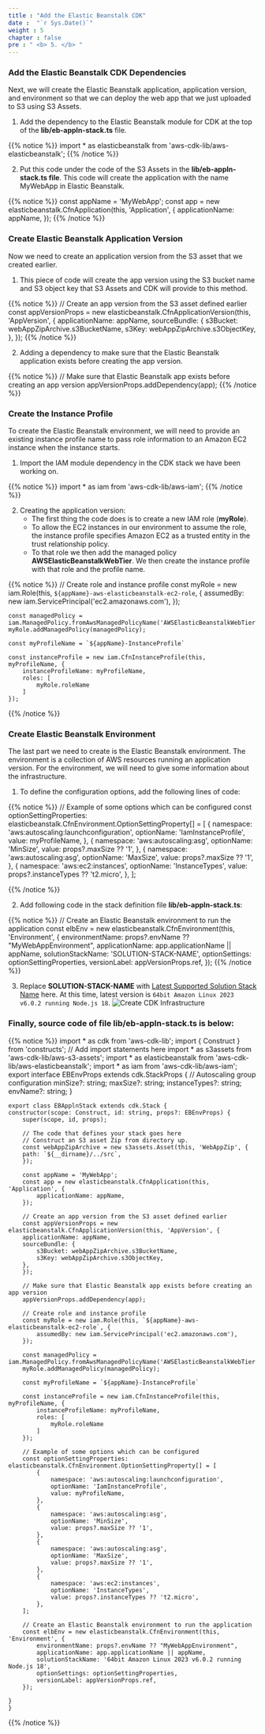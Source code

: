 ```yaml
---
title : "Add the Elastic Beanstalk CDK"
date :  "`r Sys.Date()`" 
weight : 5 
chapter : false
pre : " <b> 5. </b> "
---
```

### Add the Elastic Beanstalk CDK Dependencies
Next, we will create the Elastic Beanstalk application, application version, and environment so that we can deploy the web app that we just uploaded to S3 using S3 Assets.
1. Add the dependency to the Elastic Beanstalk module for CDK at the top of the **lib/eb-appln-stack.ts** file.

{{% notice %}}
    import * as elasticbeanstalk from 'aws-cdk-lib/aws-elasticbeanstalk';
{{% /notice %}}

2. Put this code under the code of the S3 Assets in the **lib/eb-appln-stack.ts file**. This code will create the application with the name MyWebApp in Elastic Beanstalk.

{{% notice %}}
    const appName = 'MyWebApp';
    const app = new elasticbeanstalk.CfnApplication(this, 'Application', {
        applicationName: appName,
    });
{{% /notice %}}

### Create Elastic Beanstalk Application Version
Now we need to create an application version from the S3 asset that we created earlier. 
1. This piece of code will create the app version using the S3 bucket name and S3 object key that S3 Assets and CDK will provide to this method.

{{% notice %}}
    // Create an app version from the S3 asset defined earlier
    const appVersionProps = new elasticbeanstalk.CfnApplicationVersion(this, 'AppVersion', {
        applicationName: appName,
        sourceBundle: {
            s3Bucket: webAppZipArchive.s3BucketName,
            s3Key: webAppZipArchive.s3ObjectKey,
        },
    });
{{% /notice %}}

2. Adding a dependency to make sure that the Elastic Beanstalk application exists before creating the app version. 

{{% notice %}}
    // Make sure that Elastic Beanstalk app exists before creating an app version
    appVersionProps.addDependency(app);
{{% /notice %}}

### Create the Instance Profile
To create the Elastic Beanstalk environment, we will need to provide an existing instance profile name to pass role information to an Amazon EC2 instance when the instance starts.
1. Import the IAM module dependency in the CDK stack we have been working on.

{{% notice %}}
    import * as iam from 'aws-cdk-lib/aws-iam';
{{% /notice %}}

2. Creating the application version:
    + The first thing the code does is to create a new IAM role (**myRole**).
    + To allow the EC2 instances in our environment to assume the role, the instance profile specifies Amazon EC2 as a trusted entity in the trust relationship policy.
    + To that role we then add the managed policy **AWSElasticBeanstalkWebTier**. We then create the instance profile with that role and the profile name.

{{% notice %}}
    // Create role and instance profile
    const myRole = new iam.Role(this, `${appName}-aws-elasticbeanstalk-ec2-role`, {
        assumedBy: new iam.ServicePrincipal('ec2.amazonaws.com'),
    });

    const managedPolicy = iam.ManagedPolicy.fromAwsManagedPolicyName('AWSElasticBeanstalkWebTier')
    myRole.addManagedPolicy(managedPolicy);

    const myProfileName = `${appName}-InstanceProfile`

    const instanceProfile = new iam.CfnInstanceProfile(this, myProfileName, {
        instanceProfileName: myProfileName,
        roles: [
            myRole.roleName
        ]
    });
{{% /notice %}}

### Create Elastic Beanstalk Environment
The last part we need to create is the Elastic Beanstalk environment. The environment is a collection of AWS resources running an application version. For the environment, we will need to give some information about the infrastructure.
1. To define the configuration options, add the following lines of code:

{{% notice %}}
    // Example of some options which can be configured
    const optionSettingProperties: elasticbeanstalk.CfnEnvironment.OptionSettingProperty[] = [
        {
            namespace: 'aws:autoscaling:launchconfiguration',
            optionName: 'IamInstanceProfile',
            value: myProfileName,
        },
        {
            namespace: 'aws:autoscaling:asg',
            optionName: 'MinSize',
            value: props?.maxSize ?? '1',
        },
        {
            namespace: 'aws:autoscaling:asg',
            optionName: 'MaxSize',
            value: props?.maxSize ?? '1',
        },
        {
            namespace: 'aws:ec2:instances',
            optionName: 'InstanceTypes',
            value: props?.instanceTypes ?? 't2.micro',
        },
    ];

{{% /notice %}}

2. Add following code in the stack definition file **lib/eb-appln-stack.ts**:

{{% notice %}}
    // Create an Elastic Beanstalk environment to run the application
    const elbEnv = new elasticbeanstalk.CfnEnvironment(this, 'Environment', {
        environmentName: props?.envName ?? "MyWebAppEnvironment",
        applicationName: app.applicationName || appName,
        solutionStackName: 'SOLUTION-STACK-NAME',
        optionSettings: optionSettingProperties,
        versionLabel: appVersionProps.ref,
    });
{{% /notice %}}

3. Replace **SOLUTION-STACK-NAME** with [Latest Supported Solution Stack Name](https://docs.aws.amazon.com/elasticbeanstalk/latest/platforms/platforms-supported.html?sc_channel=el&sc_campaign=devopswave&sc_content=cicdcdkebaws&sc_geo=mult&sc_country=mult&sc_outcome=acq#platforms-supported.nodejs) here. At this time, latest version is ```64bit Amazon Linux 2023 v6.0.2 running Node.js 18```.
![Create CDK Infrastructure](../images/5.addbeanstalk/5.1version.png?pc=90pt)

### Finally, source code of file lib/eb-appln-stack.ts is below:

{{% notice %}}
    import * as cdk from 'aws-cdk-lib';
    import { Construct } from 'constructs';
    // Add import statements here
    import * as s3assets from 'aws-cdk-lib/aws-s3-assets';
    import * as elasticbeanstalk from 'aws-cdk-lib/aws-elasticbeanstalk';
    import * as iam from 'aws-cdk-lib/aws-iam';
    export interface EBEnvProps extends cdk.StackProps {
        // Autoscaling group configuration
    minSize?: string;
    maxSize?: string;
    instanceTypes?: string;
    envName?: string;
    }

    export class EBApplnStack extends cdk.Stack {
    constructor(scope: Construct, id: string, props?: EBEnvProps) {
        super(scope, id, props);

        // The code that defines your stack goes here
        // Construct an S3 asset Zip from directory up.
        const webAppZipArchive = new s3assets.Asset(this, 'WebAppZip', {
        path: `${__dirname}/../src`,
        });
        
        const appName = 'MyWebApp';
        const app = new elasticbeanstalk.CfnApplication(this, 'Application', {
            applicationName: appName,
        });
        
        // Create an app version from the S3 asset defined earlier
        const appVersionProps = new elasticbeanstalk.CfnApplicationVersion(this, 'AppVersion', {
        applicationName: appName,
        sourceBundle: {
            s3Bucket: webAppZipArchive.s3BucketName,
            s3Key: webAppZipArchive.s3ObjectKey,
        },
        });
        
        // Make sure that Elastic Beanstalk app exists before creating an app version
        appVersionProps.addDependency(app);
        
        // Create role and instance profile
        const myRole = new iam.Role(this, `${appName}-aws-elasticbeanstalk-ec2-role`, {
            assumedBy: new iam.ServicePrincipal('ec2.amazonaws.com'),
        });
        
        const managedPolicy = iam.ManagedPolicy.fromAwsManagedPolicyName('AWSElasticBeanstalkWebTier')
        myRole.addManagedPolicy(managedPolicy);
        
        const myProfileName = `${appName}-InstanceProfile`
        
        const instanceProfile = new iam.CfnInstanceProfile(this, myProfileName, {
            instanceProfileName: myProfileName,
            roles: [
                myRole.roleName
            ]
        });

        // Example of some options which can be configured
        const optionSettingProperties: elasticbeanstalk.CfnEnvironment.OptionSettingProperty[] = [
            {
                namespace: 'aws:autoscaling:launchconfiguration',
                optionName: 'IamInstanceProfile',
                value: myProfileName,
            },
            {
                namespace: 'aws:autoscaling:asg',
                optionName: 'MinSize',
                value: props?.maxSize ?? '1',
            },
            {
                namespace: 'aws:autoscaling:asg',
                optionName: 'MaxSize',
                value: props?.maxSize ?? '1',
            },
            {
                namespace: 'aws:ec2:instances',
                optionName: 'InstanceTypes',
                value: props?.instanceTypes ?? 't2.micro',
            },
        ];

        // Create an Elastic Beanstalk environment to run the application
        const elbEnv = new elasticbeanstalk.CfnEnvironment(this, 'Environment', {
            environmentName: props?.envName ?? "MyWebAppEnvironment",
            applicationName: app.applicationName || appName,
            solutionStackName: '64bit Amazon Linux 2023 v6.0.2 running Node.js 18',
            optionSettings: optionSettingProperties,
            versionLabel: appVersionProps.ref,
        });

    }
    }
{{% /notice %}}